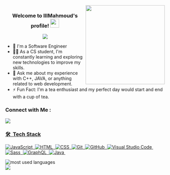 
<img width="250" align="right" src="https://c.tenor.com/_DOBjnGspYAAAAAM/code-coding.gif">

<h3 align="center">
  Welcome to IIIMahmoud's profile!
  <img src="https://media.giphy.com/media/hvRJCLFzcasrR4ia7z/giphy.gif" width="28">
</h3>

<!-- Typing SVG by IIIMahmoud - https://github.com/IIIMahmoud/readme-typing-svg -->
<p align="center">
  <a href="https://github.com/IIIMahmoud/readme-typing-svg"><img src="https://readme-typing-svg.herokuapp.com/?lines=Java-Developer%20%20;Always%20learning%20new%20things&font=Fira%20Code&center=true&width=440&height=45&color=f75c7e&vCenter=true&size=22"></a>
</p> 

- 🏢 I'm a Software Engineer 
- 👨‍💻 As a CS student, I'm constantly learning and exploring new technologies to improve my skills.
- 💬 Ask me about my experience with C++, JAVA, or anything related to web development.
- ⚡ Fun Fact: I'm a tea enthusiast and my perfect day would start and end with a cup of tea.



### Connect with Me :

<a href="https://linkedin.com/in/IIIMahmoud" target="_blank"><img src="https://img.shields.io/badge/-mahmoud%20ahmed-0077B5?style=for-the-badge&logo=Linkedin&logoColor=white"/></a>
<a href="https://t.me/IIIMahmoud" target="_blank">



### 🛠 &nbsp;Tech Stack
![JavaScript](https://img.shields.io/badge/-JavaScript-05122A?style=flat&logo=javascript)&nbsp;
![HTML](https://img.shields.io/badge/-HTML-05122A?style=flat&logo=HTML5)&nbsp;
![CSS](https://img.shields.io/badge/-CSS-05122A?style=flat&logo=CSS3&logoColor=1572B6)&nbsp;
![Git](https://img.shields.io/badge/-Git-05122A?style=flat&logo=git)&nbsp;
![GitHub](https://img.shields.io/badge/-GitHub-05122A?style=flat&logo=github)&nbsp;
![Visual Studio Code](https://img.shields.io/badge/-Visual%20Studio%20Code-05122A?style=flat&logo=visual-studio-code&logoColor=007ACC)&nbsp;
![Sass](https://img.shields.io/badge/-Sass-05122A?style=flat&logo=sass)&nbsp;
![GraphQL](https://img.shields.io/badge/-GraphQL-05122A?style=flat&logo=GraphQL)&nbsp;
![Java](https://img.shields.io/badge/Java-ED8B00?style=for-the-badge&logo=openjdk&logoColor=white)&nbsp;



<img align="left" src="https://github-readme-stats.vercel.app/api/top-langs?username=IIIMahmoud&show_icons=true&locale=en&layout=compact&theme=radical" alt="most used languages" />
<br>
<a href="https://komarev.com/ghpvc/?username=IIIMahmoud&style=for-the-badge">
    <img src="https://komarev.com/ghpvc/?username=IIIMahmoud&style=for-the-badge">
</a>
